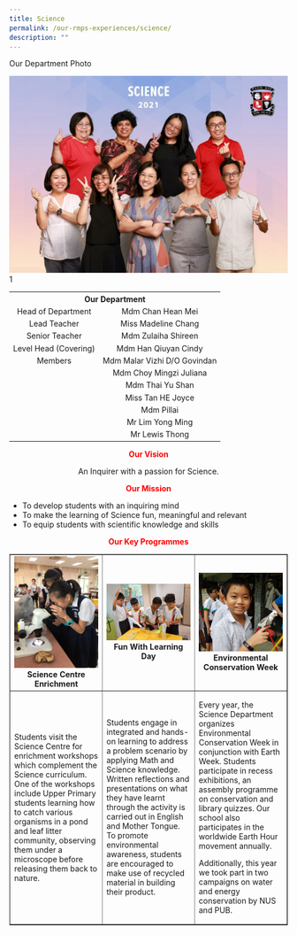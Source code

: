 ```yaml
---
title: Science
permalink: /our-rmps-experiences/science/
description: ""
---
```

<p>Our Department Photo</p>
<img src="/images/sci.jpg">1
<table>
<tbody>
<tr>
<th style="text-align: center;" colspan="2">Our&nbsp;Department</th>
</tr>
<tr>
<td style="text-align: center;">Head of Department</td>
<td style="text-align: center;">Mdm Chan Hean Mei</td>
</tr>
<tr>
<td style="text-align: center;">Lead Teacher</td>
<td style="text-align: center;">Miss Madeline Chang</td>
</tr>
<tr>
<td style="text-align: center;">Senior Teacher</td>
<td style="text-align: center;">Mdm Zulaiha Shireen</td>
</tr>
<tr>
<td style="text-align: center;">Level Head (Covering)</td>
<td style="text-align: center;">Mdm Han Qiuyan Cindy</td>
</tr>
<tr>
<td style="text-align: center;">Members</td>
<td style="text-align: center;">Mdm Malar Vizhi D/O Govindan</td>
</tr>
<tr>
<td style="text-align: center;">&nbsp;</td>
<td style="text-align: center;">Mdm Choy Mingzi Juliana</td>
</tr>
<tr>
<td style="text-align: center;">&nbsp;</td>
<td style="text-align: center;">Mdm Thai Yu Shan</td>
</tr>
<tr>
<td style="text-align: center;">&nbsp;</td>
<td style="text-align: center;">Miss Tan HE Joyce</td>
</tr>
<tr>
<td style="text-align: center;">&nbsp;</td>
<td style="text-align: center;">Mdm Pillai</td>
</tr>
<tr>
<td style="text-align: center;">&nbsp;</td>
<td style="text-align: center;">Mr Lim Yong Ming</td>
</tr>
<tr>
<td style="text-align: center;">&nbsp;</td>
<td style="text-align: center;">Mr Lewis Thong</td>
</tr>
</tbody>
</table>
<p style="text-align: center;"><strong><span style="color: #ff0000;">Our Vision</strong></span></p>
<p style="text-align: center;">An Inquirer with a passion for Science.</p>
<p style="text-align: center;"><strong><span style="color: #ff0000;">Our Mission</strong></span></p>
<ul>
<li>To develop students with an inquiring mind</li>
<li>To make the learning of Science fun, meaningful and relevant</li>
<li>To equip students with scientific knowledge and skills</li>
</ul>
<p style="text-align: center;"><strong><span style="color: #ff0000;">Our Key Programmes</strong></span></p>
<table style="border-collapse: collapse; width: 100%;" border="1">
<tbody>
<tr>
<td style="width: 33.3333%; text-align: center;"><img src="/images/sci1.jpg"><strong>Science Centre Enrichment</strong></td>
<td style="width: 33.3333%; text-align: center;"><img src="/images/sci2.jpg">
<div><strong>Fun With Learning Day</strong></div>
</td>
<td style="width: 33.3333%; text-align: center;"><img src="/images/sci3.jpg"><strong>Environmental Conservation Week</strong></td>
</tr>
<tr>
<td style="width: 33.3333%;">
<p>Students visit the Science Centre for enrichment workshops which complement the Science curriculum. One of the workshops include Upper Primary students learning how to catch various organisms in a pond and leaf litter community, observing them under a microscope before releasing them back to nature.</p>
</td>
<td style="width: 33.3333%;">
<p>Students engage in integrated and hands-on learning to address a problem scenario by applying Math and Science knowledge. Written reflections and presentations on what they have learnt through the activity is carried out in English and Mother Tongue. To promote environmental awareness, students are encouraged to make use of recycled material in building their product.</p>
</td>
<td style="width: 33.3333%;">
<p>Every year, the Science Department organizes Environmental Conservation Week in conjunction with Earth Week. Students participate in recess exhibitions, an assembly programme on conservation and library quizzes. Our school also participates in the worldwide Earth Hour movement annually.</p>
<p>Additionally, this year we took part in two campaigns on water and energy conservation by NUS and PUB.</p>
</td>
</tr>
</tbody>
</table>